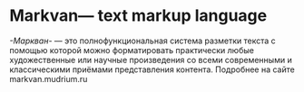 # Markvan— text markup language 

*-Маркван-* — это полнофункциональная система разметки текста с помощью которой можно форматировать практически любые художественные или научные произведения со всеми современными и классическими приёмами представления контента.
Подробнее на сайте markvan.mudrium.ru

